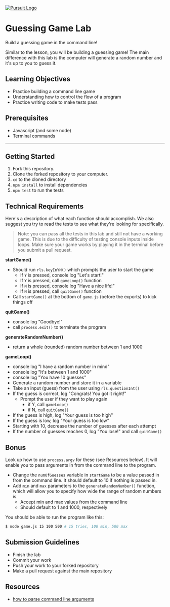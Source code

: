 [![Pursuit Logo](https://avatars1.githubusercontent.com/u/5825944?s=200&v=4)](https://pursuit.org)

# Guessing Game Lab

Build a guessing game in the command line!

Similar to the lesson, you will be building a guessing game! The main difference with this lab is the computer will generate a random number and it's up to you to guess it.

## Learning Objectives

- Practice building a command line game
- Understanding how to control the flow of a program
- Practice writing code to make tests pass

## Prerequisites

- Javascript (and some node)
- Terminal commands

---

## Getting Started

1. Fork this repository.
1. Clone the forked repository to your computer.
1. `cd` to the cloned directory
1. `npm install` to install dependencies
1. `npm test` to run the tests

## Technical Requirements

Here's a description of what each function should accomplish. We also suggest you try to read the tests to see what they're looking for specifically.

> Note: you can pass all the tests in this lab and still not have a working game. This is due to the difficulty of testing console inputs inside loops. Make sure your game works by playing it in the terminal before you submit a pull request.

**startGame()**

* Should run `rls.keyInYN()` which prompts the user to start the game
  * If `Y` is pressed, console log "Let's start!"
  * If `Y` is pressed, call `gameLoop()` function
  * If `N` is pressed, console log "Have a nice life!"
  * If `N` is pressed, call `quitGame()` function
* Call `startGame()` at the bottom of `game.js` (before the exports) to kick things off

**quitGame()**

* console log "Goodbye!"
* call `process.exit()` to terminate the program

**generateRandomNumber()**

* return a whole (rounded) random number between 1 and 1000

**gameLoop()**

* console log "I have a random number in mind"
* console log "It's between 1 and 1000"
* console log "You have 10 guesses"
* Generate a random number and store it in a variable
* Take an input (guess) from the user using `rls.questionInt()`
* If the guess is correct, log "Congrats! You got it right!"
  * Prompt the user if they want to play again
    * if Y, call `gameLoop()`
    * if N, call `quitGame()`
* If the guess is high, log "Your guess is too high"
* If the guess is low, log "Your guess is too low"
* Starting with 10, decrease the number of guesses after each attempt
* If the number of guesses reaches 0, log "You lose!" and call `quitGame()`


## Bonus

Look up how to use `process.argv` for these (see Resources below). It will enable you to pass arguments in from the command line to the program.

* Change the `numOfGuesses` variable in `startGame` to be a value passed in from the command line. It should default to 10 if nothing is passed in.
* Add `min` and `max` parameters to the `generateRandomNumber()` function, which will allow you to specify how wide the range of random numbers is.
  * Accept min and max values from the command line
  * Should default to 1 and 1000, respectively

You should be able to run the program like this:

```bash
$ node game.js 15 100 500 # 15 tries, 100 min, 500 max
```

## Submission Guidelines

- Finish the lab
- Commit your work
- Push your work to your forked repository
- Make a pull request against the main repository 

## Resources

- [how to parse command line arguments](https://nodejs.org/en/knowledge/command-line/how-to-parse-command-line-arguments/)

